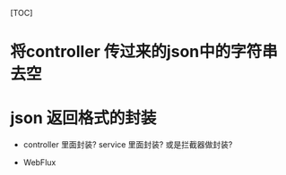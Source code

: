 [TOC]

# 将controller 传过来的json中的字符串去空

# json 返回格式的封装

- controller 里面封装? service 里面封装? 或是拦截器做封装?

- WebFlux
